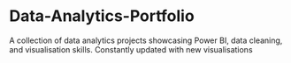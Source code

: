 # Data-Analytics-Portfolio
A collection of data analytics projects showcasing Power BI, data cleaning, and visualisation skills. 
Constantly updated with new visualisations
